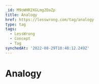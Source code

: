 ```yaml
---
_id: M9oWHR2XGLmg2DaZp
title: Analogy
href: https://lesswrong.com/tag/analogy
type: tag
tags:
  - LessWrong
  - Concept
  - Tag
synchedAt: '2022-08-29T10:48:12.249Z'
---
```

# Analogy

